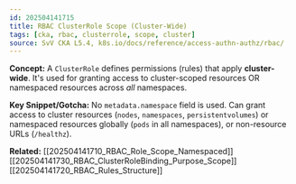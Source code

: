 ```yaml
---
id: 202504141715
title: RBAC ClusterRole Scope (Cluster-Wide)
tags: [cka, rbac, clusterrole, scope, cluster]
source: SvV CKA L5.4, k8s.io/docs/reference/access-authn-authz/rbac/
---
```

**Concept:** A `ClusterRole` defines permissions (rules) that apply **cluster-wide**. It's used for granting access to cluster-scoped resources OR namespaced resources across *all* namespaces.

**Key Snippet/Gotcha:** No `metadata.namespace` field is used. Can grant access to cluster resources (`nodes`, `namespaces`, `persistentvolumes`) or namespaced resources globally (`pods` in all namespaces), or non-resource URLs (`/healthz`).

**Related:** [[202504141710_RBAC_Role_Scope_Namespaced]] [[202504141730_RBAC_ClusterRoleBinding_Purpose_Scope]] [[202504141720_RBAC_Rules_Structure]]
